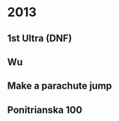 
2013
======

1st Ultra (DNF)
------

Wu
------

Make a parachute jump
------

Ponitrianska 100
------

